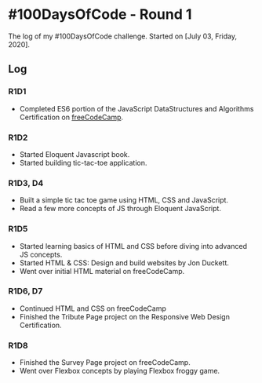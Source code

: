 # #100DaysOfCode - Round 1

The log of my #100DaysOfCode challenge. Started on [July 03, Friday, 2020].

## Log

### R1D1

- Completed ES6 portion of the JavaScript DataStructures and Algorithms Certification on [freeCodeCamp](https://www.freecodecamp.org).

### R1D2

- Started Eloquent Javascript book.
- Started building tic-tac-toe application.

### R1D3, D4

- Built a simple tic tac toe game using HTML, CSS and JavaScript.
- Read a few more concepts of JS through Eloquent JavaScript.

### R1D5

- Started learning basics of HTML and CSS before diving into advanced JS concepts.
- Started HTML & CSS: Design and build websites by Jon Duckett.
- Went over initial HTML material on freeCodeCamp.

### R1D6, D7

- Continued HTML and CSS on freeCodeCamp
- Finished the Tribute Page project on the Responsive Web Design Certification.

### R1D8

- Finished the Survey Page project on freeCodeCamp.
- Went over Flexbox concepts by playing Flexbox froggy game.
